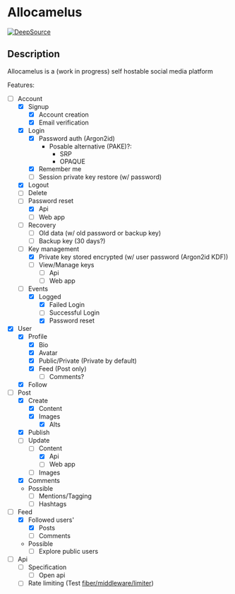 # Allocamelus

[![DeepSource](https://deepsource.io/gh/Allocamelus/Allocamelus.svg/?label=active+issues&show_trend=true)](https://deepsource.io/gh/Allocamelus/Allocamelus/?ref=repository-badge)

## Description

Allocamelus is a (work in progress) self hostable social media platform

Features:

- [ ] Account
  - [x] Signup
    - [x] Account creation
    - [x] Email verification
  - [x] Login
    - [x] Password auth (Argon2id)
      - Posable alternative (PAKE)?:
        - SRP
        - OPAQUE 
    - [x] Remember me
    - [ ] Session private key restore (w/ password)
  - [x] Logout
  - [ ] Delete
  - [ ] Password reset
    - [x] Api
    - [ ] Web app
  - [ ] Recovery
    - [ ] Old data (w/ old password or backup key)
    - [ ] Backup key (30 days?)
  - [ ] Key management
    - [x] Private key stored encrypted (w/ user password (Argon2id KDF))
    - [ ] View/Manage keys
      - [ ] Api
      - [ ] Web app
  - [ ] Events
    - [x] Logged
      - [x] Failed Login
      - [ ] Successful Login
      - [x] Password reset
- [x] User 
  - [x] Profile
    - [x] Bio
    - [x] Avatar
    - [x] Public/Private (Private by default)
    - [x] Feed (Post only)
      - [ ] Comments?
  - [x] Follow
- [ ] Post
  - [x] Create
    - [x] Content
    - [x] Images
      - [x] Alts
  - [x] Publish
  - [ ] Update
    - [ ] Content
      - [x] Api
      - [ ] Web app
    - [ ] Images
  - [x] Comments
  - Possible
    - [ ] Mentions/Tagging
    - [ ] Hashtags
- [ ] Feed
  - [x] Followed users'
    - [x] Posts
    - [ ] Comments
  - Possible
    - [ ] Explore public users
- [ ] Api
  - [ ] Specification
    - [ ] Open api
  - [ ] Rate limiting (Test [fiber/middleware/limiter](https://docs.gofiber.io/api/middleware/limiter))
